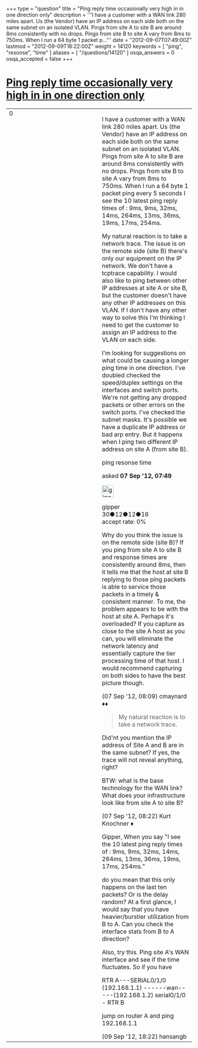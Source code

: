 +++
type = "question"
title = "Ping reply time occasionally very high in in one direction only"
description = '''I have a customer with a WAN link 280 miles apart. Us (the Vendor) have an IP address on each side both on the same subnet on an isolated VLAN. Pings from site A to site B   are around 8ms consistently with no drops. Pings from site B to site A vary from 8ms to 750ms. When I run a 64 byte 1 packet p...'''
date = "2012-09-07T07:49:00Z"
lastmod = "2012-09-09T18:22:00Z"
weight = 14120
keywords = [ "ping", "resonse", "time" ]
aliases = [ "/questions/14120" ]
osqa_answers = 0
osqa_accepted = false
+++

<div class="headNormal">

# [Ping reply time occasionally very high in in one direction only](/questions/14120/ping-reply-time-occasionally-very-high-in-in-one-direction-only)

</div>

<div id="main-body">

<div id="askform">

<table id="question-table" style="width:100%;"><colgroup><col style="width: 50%" /><col style="width: 50%" /></colgroup><tbody><tr class="odd"><td style="width: 30px; vertical-align: top"><div class="vote-buttons"><span id="post-14120-upvote" class="ajax-command post-vote up" rel="nofollow" title="I like this post (click again to cancel)"> </span><div id="post-14120-score" class="post-score" title="current number of votes">0</div><span id="post-14120-downvote" class="ajax-command post-vote down" rel="nofollow" title="I dont like this post (click again to cancel)"> </span> <span id="favorite-mark" class="ajax-command favorite-mark" rel="nofollow" title="mark/unmark this question as favorite (click again to cancel)"> </span><div id="favorite-count" class="favorite-count"></div></div></td><td><div id="item-right"><div class="question-body"><p>I have a customer with a WAN link 280 miles apart. Us (the Vendor) have an IP address on each side both on the same subnet on an isolated VLAN. Pings from site A to site B are around 8ms consistently with no drops. Pings from site B to site A vary from 8ms to 750ms. When I run a 64 byte 1 packet ping every 5 seconds I see the 10 latest ping reply times of : 9ms, 9ms, 32ms, 14ms, 264ms, 13ms, 36ms, 19ms, 17ms, 254ms.</p><p>My natural reaction is to take a network trace. The issue is on the remote side (site B) there's only our equipment on the IP network. We don't have a tcptrace capability. I would also like to ping between other IP addresses at site A or site B, but the customer doesn't have any other IP addresses on this VLAN. If I don't have any other way to solve this I'm thinking I need to get the customer to assign an IP address to the VLAN on each side.</p><p>I'm looking for suggestions on what could be causing a longer ping time in one direction. I've doubled checked the speed/duplex settings on the interfaces and switch ports. We're not getting any dropped packets or other errors on the switch ports. I've checked the subnet masks. It's possible we have a duplicate IP address or bad arp entry. But it happens when I ping two different IP address on site A (from site B).</p></div><div id="question-tags" class="tags-container tags"><span class="post-tag tag-link-ping" rel="tag" title="see questions tagged &#39;ping&#39;">ping</span> <span class="post-tag tag-link-resonse" rel="tag" title="see questions tagged &#39;resonse&#39;">resonse</span> <span class="post-tag tag-link-time" rel="tag" title="see questions tagged &#39;time&#39;">time</span></div><div id="question-controls" class="post-controls"></div><div class="post-update-info-container"><div class="post-update-info post-update-info-user"><p>asked <strong>07 Sep '12, 07:49</strong></p><img src="https://secure.gravatar.com/avatar/a472d068843eefd8a4ef69c4f94e4160?s=32&amp;d=identicon&amp;r=g" class="gravatar" width="32" height="32" alt="gipper&#39;s gravatar image" /><p><span>gipper</span><br />
<span class="score" title="30 reputation points">30</span><span title="12 badges"><span class="badge1">●</span><span class="badgecount">12</span></span><span title="12 badges"><span class="silver">●</span><span class="badgecount">12</span></span><span title="16 badges"><span class="bronze">●</span><span class="badgecount">16</span></span><br />
<span class="accept_rate" title="Rate of the user&#39;s accepted answers">accept rate:</span> <span title="gipper has no accepted answers">0%</span></p></div></div><div id="comments-container-14120" class="comments-container"><span id="14121"></span><div id="comment-14121" class="comment"><div id="post-14121-score" class="comment-score"></div><div class="comment-text"><p>Why do you think the issue is on the remote side (site B)? If you ping from site A to site B and response times are consistently around 8ms, then it tells me that the host at site B replying to those ping packets is able to service those packets in a timely &amp; consistent manner. To me, the problem appears to be with the host at site A. Perhaps it's overloaded? If you capture as close to the site A host as you can, you will eliminate the network latency and essentially capture the tier processing time of that host. I would recommend capturing on both sides to have the best picture though.</p></div><div id="comment-14121-info" class="comment-info"><span class="comment-age">(07 Sep '12, 08:09)</span> <span class="comment-user userinfo">cmaynard ♦♦</span></div></div><span id="14123"></span><div id="comment-14123" class="comment"><div id="post-14123-score" class="comment-score"></div><div class="comment-text"><blockquote><p>My natural reaction is to take a network trace.</p></blockquote><p>Did'nt you mention the IP address of Site A and B are in the same subnet? If yes, the trace will not reveal anything, right?</p><p>BTW: what is the base technology for the WAN link? What does your infrastructure look like from site A to site B?</p></div><div id="comment-14123-info" class="comment-info"><span class="comment-age">(07 Sep '12, 08:22)</span> <span class="comment-user userinfo">Kurt Knochner ♦</span></div></div><span id="14150"></span><div id="comment-14150" class="comment"><div id="post-14150-score" class="comment-score"></div><div class="comment-text"><p>Gipper, When you say "I see the 10 latest ping reply times of : 9ms, 9ms, 32ms, 14ms, 264ms, 13ms, 36ms, 19ms, 17ms, 254ms."</p><p>do you mean that this only happens on the last ten packets? Or is the delay random? At a first glance, I would say that you have heavier/burstier utilization from B to A. Can you check the interface stats from B to A direction?</p><p>Also, try this. Ping site A's WAN interface and see if the time fluctuates. So if you have</p><p>RTR A---SERIAL0/1/0 (192.168.1.1) ------wan-----(192.168.1.2) serial0/1/0 - RTR B</p><p>jump on router A and ping 192.168.1.1</p></div><div id="comment-14150-info" class="comment-info"><span class="comment-age">(09 Sep '12, 18:22)</span> <span class="comment-user userinfo">hansangb</span></div></div></div><div id="comment-tools-14120" class="comment-tools"></div><div class="clear"></div><div id="comment-14120-form-container" class="comment-form-container"></div><div class="clear"></div></div></td></tr></tbody></table>

</div>

</div>

